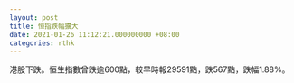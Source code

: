 ```yaml
---
layout: post
title: 恒指跌幅擴大
date: 2021-01-26 11:12:21.000000000 +08:00
categories: rthk
---
```


港股下跌。恒生指數曾跌逾600點，較早時報29591點，跌567點，跌幅1.88%。
